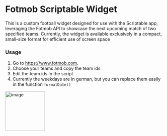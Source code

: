 # Fotmob Scriptable Widget

This is a custom football widget designed for use with the Scriptable app, leveraging the Fotmob API to showcase the next upcoming match of two specified teams. Currently, the widget is available exclusively in a compact, small-size format for efficient use of screen space

### Usage
1. Go to https://www.fotmob.com.
2. Choose your teams and copy the team ids
3. Edit the team ids in the script
4. Currently the weekdays are in german, but you can replace them easily in the function `formatDate()`

<img width="126" alt="image" src="https://github.com/emanuelwo/fotmob-scriptable-widget/assets/2955884/27b6c340-6c56-4764-85f2-bfb72a501928">
